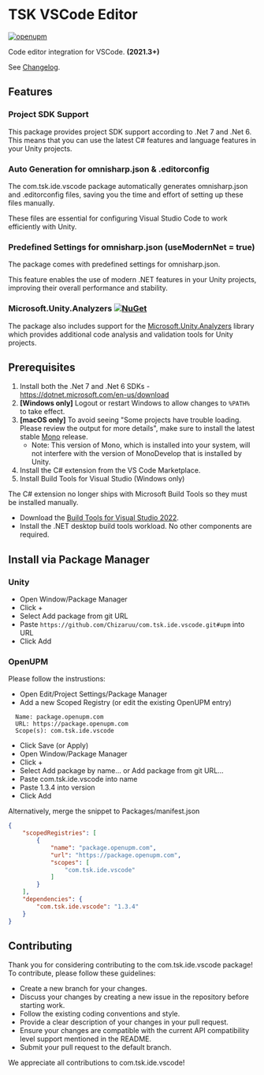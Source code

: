 # TSK VSCode Editor

[![openupm](https://img.shields.io/npm/v/com.tsk.ide.vscode?label=openupm&registry_uri=https://package.openupm.com)](https://openupm.com/packages/com.tsk.ide.vscode/)

Code editor integration for VSCode. **(2021.3+)**  

See [Changelog](https://github.com/Chizaruu/com.tsk.ide.vscode/wiki/CHANGELOG).

## Features

### Project SDK Support

This package provides project SDK support according to .Net 7 and .Net 6. This means that you can use the latest C# features and language features in your Unity projects.

### Auto Generation for omnisharp.json & .editorconfig

The com.tsk.ide.vscode package automatically generates omnisharp.json and .editorconfig files, saving you the time and effort of setting up these files manually.

These files are essential for configuring Visual Studio Code to work efficiently with Unity.

### Predefined Settings for omnisharp.json (useModernNet = true)

The package comes with predefined settings for omnisharp.json.

This feature enables the use of modern .NET features in your Unity projects, improving their overall performance and stability.

### Microsoft.Unity.Analyzers [![NuGet](https://img.shields.io/nuget/v/Microsoft.Unity.Analyzers.svg)](https://nuget.org/packages/Microsoft.Unity.Analyzers)

The package also includes support for the [Microsoft.Unity.Analyzers](https://github.com/microsoft/Microsoft.Unity.Analyzers) library which provides additional code analysis and validation tools for Unity projects.

## Prerequisites

1. Install both the .Net 7 and .Net 6 SDKs - <https://dotnet.microsoft.com/en-us/download>
2. **[Windows only]** Logout or restart Windows to allow changes to `%PATH%` to take effect.
3. **[macOS only]** To avoid seeing "Some projects have trouble loading. Please review the output for more details", make sure to install the latest stable [Mono](https://www.mono-project.com/download/) release.
    - Note: This version of Mono, which is installed into your system, will not interfere with the version of MonoDevelop that is installed by Unity.
4. Install the C# extension from the VS Code Marketplace.
5. Install Build Tools for Visual Studio (Windows only)

The C# extension no longer ships with Microsoft Build Tools so they must be installed manually.

- Download the [Build Tools for Visual Studio 2022](https://visualstudio.microsoft.com/downloads/#build-tools-for-visual-studio-2022).
- Install the .NET desktop build tools workload. No other components are required.

## Install via Package Manager

### Unity

- Open Window/Package Manager
- Click +
- Select Add package from git URL
- Paste `https://github.com/Chizaruu/com.tsk.ide.vscode.git#upm` into URL
- Click Add

### OpenUPM

Please follow the instrustions:

- Open Edit/Project Settings/Package Manager
- Add a new Scoped Registry (or edit the existing OpenUPM entry)

```text
  Name: package.openupm.com
  URL: https://package.openupm.com
  Scope(s): com.tsk.ide.vscode
```

- Click Save (or Apply)
- Open Window/Package Manager
- Click +
- Select Add package by name... or Add package from git URL...
- Paste com.tsk.ide.vscode into name
- Paste 1.3.4 into version
- Click Add

Alternatively, merge the snippet to Packages/manifest.json

```json
{
    "scopedRegistries": [
        {
            "name": "package.openupm.com",
            "url": "https://package.openupm.com",
            "scopes": [
                "com.tsk.ide.vscode"
            ]
        }
    ],
    "dependencies": {
        "com.tsk.ide.vscode": "1.3.4"
    }
}
```

## Contributing

Thank you for considering contributing to the com.tsk.ide.vscode package! To contribute, please follow these guidelines:

- Create a new branch for your changes.
- Discuss your changes by creating a new issue in the repository before starting work.
- Follow the existing coding conventions and style.
- Provide a clear description of your changes in your pull request.
- Ensure your changes are compatible with the current API compatibility level support mentioned in the README.
- Submit your pull request to the default branch.

We appreciate all contributions to com.tsk.ide.vscode!
